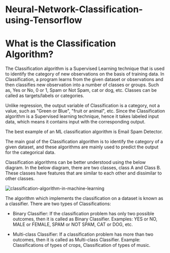 # Neural-Network-Classification-using-Tensorflow

# What is the Classification Algorithm?

The Classification algorithm is a Supervised Learning technique that is used to identify the category of new observations on the basis of training data. In Classification, a program learns from the given dataset or observations and then classifies new observation into a number of classes or groups. Such as, Yes or No, 0 or 1, Spam or Not Spam, cat or dog, etc. Classes can be called as targets/labels or categories.

Unlike regression, the output variable of Classification is a category, not a value, such as "Green or Blue", "fruit or animal", etc. Since the Classification algorithm is a Supervised learning technique, hence it takes labeled input data, which means it contains input with the corresponding output.

The best example of an ML classification algorithm is Email Spam Detector.

The main goal of the Classification algorithm is to identify the category of a given dataset, and these algorithms are mainly used to predict the output for the categorical data.

Classification algorithms can be better understood using the below diagram. In the below diagram, there are two classes, class A and Class B. These classes have features that are similar to each other and dissimilar to other classes.

![classification-algorithm-in-machine-learning](https://github.com/HiteshRam666/Neural-Network-Classification-using-Tensorflow/assets/116026459/5e743077-6eab-4a9b-9270-d4479b812291)


The algorithm which implements the classification on a dataset is known as a classifier. There are two types of Classifications:

- Binary Classifier: If the classification problem has only two possible outcomes, then it is called as Binary Classifier.
Examples: YES or NO, MALE or FEMALE, SPAM or NOT SPAM, CAT or DOG, etc.

- Multi-class Classifier: If a classification problem has more than two outcomes, then it is called as Multi-class Classifier.
Example: Classifications of types of crops, Classification of types of music.

